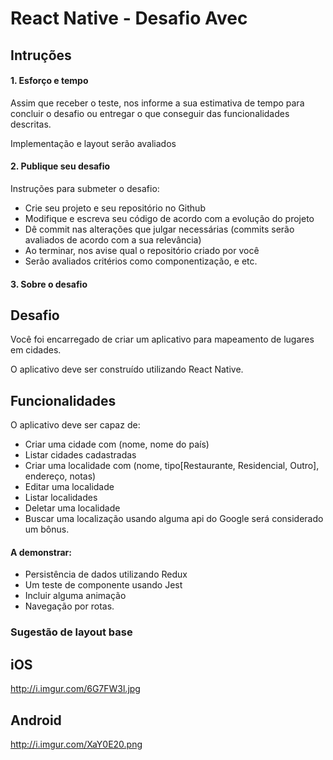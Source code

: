 # React Native - Desafio Avec

## Intruções
#### 1. Esforço e tempo
Assim que receber o teste, nos informe a sua estimativa de tempo para concluir o desafio
ou entregar o que conseguir das funcionalidades descritas.

Implementação e layout serão avaliados

#### 2. Publique seu desafio
Instruções para submeter o desafio:
* Crie seu projeto e seu repositório no Github
* Modifique e escreva seu código de acordo com a evolução do projeto
* Dê commit nas alterações que julgar necessárias (commits serão avaliados de acordo com a sua relevância)
* Ao terminar, nos avise qual o repositório criado por você
* Serão avaliados critérios como componentização, e etc.

#### 3. Sobre o desafio

## Desafio
Você foi encarregado de criar um aplicativo para mapeamento de lugares em cidades.

O aplicativo deve ser construído utilizando React Native.

## Funcionalidades
O aplicativo deve ser capaz de:

* Criar uma cidade com (nome, nome do país)
* Listar cidades cadastradas
* Criar uma localidade com (nome, tipo[Restaurante, Residencial, Outro], endereço, notas)
* Editar uma localidade
* Listar localidades
* Deletar uma localidade
* Buscar uma localização usando alguma api do Google será considerado um bônus. 
 
#### A demonstrar:
* Persistência de dados utilizando Redux
* Um teste de componente usando Jest
* Incluir alguma animação
* Navegação por rotas.
 
### Sugestão de layout base

## iOS
http://i.imgur.com/6G7FW3l.jpg

## Android
http://i.imgur.com/XaY0E20.png